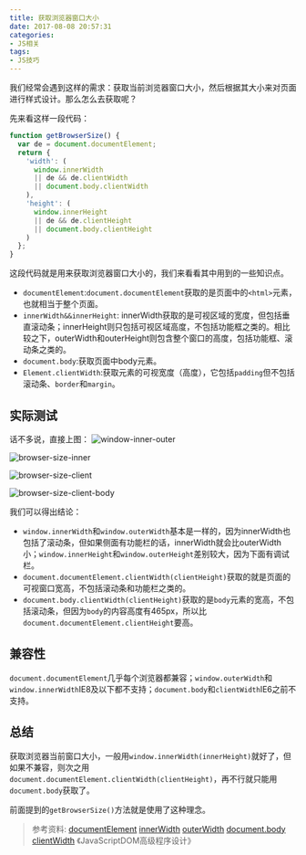 ```yaml
---
title: 获取浏览器窗口大小
date: 2017-08-08 20:57:31
categories:
- JS相关
tags:
- JS技巧
---
```


我们经常会遇到这样的需求：获取当前浏览器窗口大小，然后根据其大小来对页面进行样式设计。那么怎么去获取呢？

先来看这样一段代码：
```javascript
function getBrowserSize() {
  var de = document.documentElement;
  return {
    'width': (
      window.innerWidth
      || de && de.clientWidth
      || document.body.clientWidth
    ),
    'height': (
      window.innerHeight
      || de && de.clientHeight
      || document.body.clientHeight
    )
  };
}
```
这段代码就是用来获取浏览器窗口大小的，我们来看看其中用到的一些知识点。
<!--more-->
  - `documentElement`:`document.documentElement`获取的是页面中的`<html>`元素，也就相当于整个页面。
  - `innerWidth&&innerHeight`: innerWidth获取的是可视区域的宽度，但包括垂直滚动条；innerHeight则只包括可视区域高度，不包括功能框之类的。相比较之下，outerWidth和outerHeight则包含整个窗口的高度，包括功能框、滚动条之类的。
  - `document.body`:获取页面中body元素。
  - `Element.clientWidth`:获取元素的可视宽度（高度），它包括`padding`但不包括滚动条、`border`和`margin`。


## 实际测试
话不多说，直接上图：
![window-inner-outer](https://photos-1258216033.cos.ap-shanghai.myqcloud.com/window-inner%26outer.jpg)

![browser-size-inner](https://photos-1258216033.cos.ap-shanghai.myqcloud.com/browser-size-inner.jpg)

![browser-size-client](https://photos-1258216033.cos.ap-shanghai.myqcloud.com/browser-size-client.jpg)

![browser-size-client-body](https://photos-1258216033.cos.ap-shanghai.myqcloud.com/browser-size-client-body.jpg)

我们可以得出结论：
* `window.innerWidth`和`window.outerWidth`基本是一样的，因为innerWidth也包括了滚动条，但如果侧面有功能栏的话，innerWidth就会比outerWidth小；`window.innerHeight`和`window.outerHeight`差别较大，因为下面有调试栏。
* `document.documentElement.clientWidth(clientHeight)`获取的就是页面的可视窗口宽高，不包括滚动条和功能栏之类的。
* `document.body.clientWidth(clientHeight)`获取的是`body`元素的宽高，不包括滚动条，但因为`body`的内容高度有465px，所以比`document.documentElement.clientHeight`要高。

## 兼容性
`document.documentElement`几乎每个浏览器都兼容；`window.outerWidth`和`window.innerWidth`IE8及以下都不支持；`document.body`和`clientWidth`IE6之前不支持。

## 总结
获取浏览器当前窗口大小，一般用`window.innerWidth(innerHeight)`就好了，但如果不兼容，则次之用`document.documentElement.clientWidth(clientHeight)`，再不行就只能用`document.body`获取了。

前面提到的`getBrowserSize()`方法就是使用了这种理念。


> 参考资料:
> [documentElement](https://developer.mozilla.org/en-US/docs/Web/API/Document/documentElement)
> [innerWidth](https://developer.mozilla.org/en-US/docs/Web/API/Window/innerWidth)
> [outerWidth](https://developer.mozilla.org/en-US/docs/Web/API/Window/outerWidth)
> [document.body](https://developer.mozilla.org/en-US/docs/Web/API/Document/body)
> [clientWidth](https://developer.mozilla.org/en-US/docs/Web/API/Element/clientWidth)
> 《JavaScriptDOM高级程序设计》
